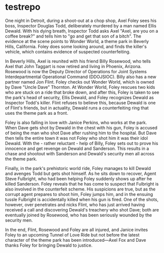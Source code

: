 # testrepo
One night in Detroit, during a shoot-out at a chop shop, Axel Foley sees his boss, Inspector Douglas Todd, deliberately murdered by a man named Ellis Dewald. With his dying breath, Inspector Todd asks Axel "Axel, are you on a coffee break?" and tells him to "go and get that son of a bitch". The evidence at the scene points to Wonder World, a theme park in Beverly Hills, California. Foley does some looking around, and finds the killer's vehicle, which contains evidence of suspected counterfeiting.

In Beverly Hills, Axel is reunited with his friend Billy Rosewood, who tells Axel that John Taggart is now retired and living in Phoenix, Arizona. Rosewood is now the Deputy Director of Operations for Joint Systems Interdepartmental Operational Command (DDOJSIOC). Billy also has a new partner named Jon Flint. Foley checks out Wonder World, which is owned by Dave "Uncle Dave" Thornton. At Wonder World, Foley rescues two kids who are stuck on a ride that broke down, and after this, Foley is taken to see the park's head of security, Ellis Dewald, and Foley recognizes Dewald as Inspector Todd's killer. Flint refuses to believe this, because Dewald is one of Flint's friends, but in actuality, Dewald runs a counterfeiting ring that uses the theme park as a front.

Foley is also falling in love with Janice Perkins, who works at the park. When Dave gets shot by Dewald in the chest with his gun, Foley is accused of being the man who shot Dave after rushing him to the hospital. But Dave then tells the entire town it was not Foley who shot him it was their idol Dewald. With the - rather reluctant - help of Billy, Foley sets out to prove his innocence and get revenge on Dewald and Sanderson. This results in a chase and shootout with Sanderson and Dewald's security men all across the theme park.

Finally, in the park's prehistoric world ride, Foley manages to kill Dewald and avenges Todd but gets shot himself. As he sits down to recover, Agent Steve Fulbright, who had been helping Foley suddenly shows up after he killed Sanderson. Foley reveals that he has come to suspect that Fulbright is also involved in the counterfeit scheme. His suspicions are true, but as the corrupt agent prepares to shoot him, Foley jumps him, and in the ensuing tussle Fulbright is accidentally killed when his gun is fired. One of the shots, however, over penetrates and nicks Flint, who has just arrived having received a call and discovering Dewald's treachery who shot Dave; both are eventually joined by Rosewood, who has been seriously wounded by the security men.

In the end, Flint, Rosewood and Foley are all injured, and Janice invites Foley to an upcoming Tunnel of Love Ride but not before the latest character of the theme park has been introduced—Axel Fox and Dave thanks Foley for bringing Dewald to justice.

